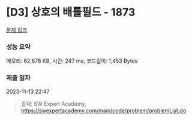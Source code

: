 # [D3] 상호의 배틀필드 - 1873 

[문제 링크](https://swexpertacademy.com/main/code/problem/problemDetail.do?contestProbId=AV5LyE7KD2ADFAXc) 

### 성능 요약

메모리: 62,676 KB, 시간: 247 ms, 코드길이: 1,453 Bytes

### 제출 일자

2023-11-13 22:47



> 출처: SW Expert Academy, https://swexpertacademy.com/main/code/problem/problemList.do
